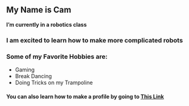 ## My Name is Cam
**I’m currently in a robotics class**
### I am excited to learn how to make more complicated robots
### Some of my Favorite Hobbies are:
- Gaming
- Break Dancing
- Doing Tricks on my Trampoline
#### You can also learn how to make a profile by going to [This Link](https://docs.github.com/en/github/writing-on-github/getting-started-with-writing-and-formatting-on-github/basic-writing-and-formatting-syntax)

<!--
**cransdell23/cransdell23** is a ✨ _special_ ✨ repository because its `README.md` (this file) appears on your GitHub profile.

Here are some ideas to get you started:

- 🔭 I’m currently working on ...
**I’m currently in a robotics class**
- 👯 I’m looking to collaborate on ...
- 🤔 I’m looking for help with ...
- 💬 Ask me about ...
- 📫 How to reach me: ...
- 😄 Pronouns: ...
- ⚡ Fun fact: ...
-->
